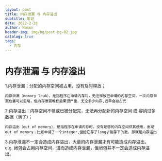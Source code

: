 ```yaml
---
layout: post
title: 内存泄漏 与 内存溢出
subtitle: 笔记
date: 2022-2-20
author: Wason
header-img: img/bg/post-bg-02.jpg
catalog: true
tags:
  - 内存
---
```


# 内存泄漏 与 内存溢出 #

1.内存泄漏：分配的内存空间被占用，没有及时释放；  
``` 
内存泄漏（memory leak），是指程序在申请内存后，无法释放已申请的内存空间，一次内存泄漏危害可以忽略，但内存泄漏堆积后果很严重，无论多少内存,迟早会被占光
``` 
2.内存溢出：内存空间不够或已被分配完，无法再分配新的内存空间 或 容纳过多数据（满了）；  
``` 
内存溢出（out of memory），是指程序在申请内存时，没有足够的内存空间供其使用，出现out of memory；比如申请了一个integer,但给它存了long才能存下的数，那就是内存溢出
```
3.内存泄漏不一定会造成内存溢出，大量的内存泄漏才有可能造成内存溢出。  
e.g. 闭包会占用内存空间，进而造成内存泄漏，但闭包并不一定会造成内存溢出。

